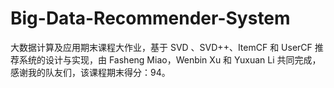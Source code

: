 # Big-Data-Recommender-System
大数据计算及应用期末课程大作业，基于 SVD 、SVD++、ItemCF 和 UserCF 推荐系统的设计与实现，由 Fasheng Miao，Wenbin Xu 和 Yuxuan Li 共同完成，感谢我的队友们，该课程期末得分：94。
